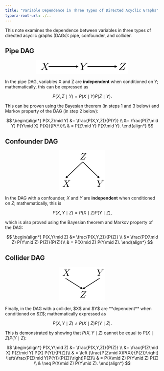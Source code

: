 ```yaml
---
title: "Variable Dependence in Three Types of Directed Acyclic Graphs"
typora-root-url: ./..
---
```


This note examines the dependence between variables in three types of directed acyclic graphs (DAGs): pipe, confounder, and collider.



## Pipe DAG



<figure>
  <center>
  <img src="/assets/images/dag_pipe.svg" width="300">
   </center>
  <center>
  </center>
</figure>

In the pipe DAG, variables X and Z are **independent** when conditioned on Y; mathematically, this can be expressed as 



$$
P(X,Z \mid Y) = P(X\mid Y) P(Z\mid Y).
$$



This can be proven using the Bayesian theorem (in steps 1 and 3 below) and Markov property of the DAG (in step 2 below): 



$$
\begin{align*} 
P(X,Z\mid Y) &= \frac{P(X,Y,Z)}{P(Y)} \\ 
&= \frac{P(Z\mid Y) P(Y\mid X) P(X)}{P(Y)}\\ 
& = P(Z\mid Y) P(X\mid Y).
\end{align*}
$$



## Confounder DAG

<figure>
  <center>
  <img src="/assets/images/dag_confounder.svg" width="150">
   </center>
  <center>
  </center>
</figure>

In the DAG with a confounder, $X$ and $Y$ are **independent** when conditioned on $Z$;  mathematically, this is



$$
P(X,Y \mid Z) = P(X\mid Z) P(Y\mid Z),
$$



which is also proved using the Bayesian theorem and Markov property of the DAG: 



$$
\begin{align*} 
P(X,Y\mid Z) &= \frac{P(X,Y,Z)}{P(Z)} \\ 
&= \frac{P(X\mid Z) P(Y\mid Z) P(Z)}{P(Z)}\\ 
& = P(X\mid Z) P(Y\mid Z). 
\end{align*}
$$



## Collider DAG

<figure>
  <center>
  <img src="/assets/images/dag_collider.svg" width="150">
   </center>
  <center>
  </center>
</figure>
Finally, in the DAG with a collider, $X$ and $Y$ are **dependent** when conditioned on $Z$; mathematically expressed as 



$$
P(X,Y \mid Z) \neq P(X\mid Z) P(Y\mid Z).
$$



This is demonstrated by showing that $P(X,Y\mid Z)$ cannot be equal to $P(X\mid Z) P(Y\mid Z)$:



$$
\begin{align*} 
P(X,Y\mid Z) &= \frac{P(X,Y,Z)}{P(Z)} \\ 
&= \frac{P(Z\mid X) P(Z\mid Y) P(X) P(Y)}{P(Z)}\\ 
& = \left (\frac{P(Z\mid X)P(X)}{P(Z)}\right) \left(\frac{P(Z\mid Y)P(Y)}{P(Z)}\right)P(Z)\\ 
& = P(X\mid Z) P(Y\mid Z) P(Z) \\ 
& \neq P(X\mid Z) P(Y\mid Z). 
\end{align*}
$$
